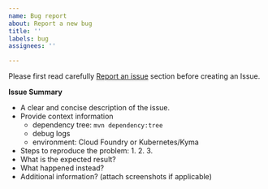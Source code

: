 ```yaml
---
name: Bug report
about: Report a new bug
title: ''
labels: bug
assignees: ''

---
```


Please first read carefully [Report an issue](https://github.com/SAP/btp-environment-variable-access/blob/main/CONTRIBUTING.md#issues-and-planning) section before creating an Issue.

**Issue Summary**
- A clear and concise description of the issue.
- Provide context information
  - dependency tree: ``mvn dependency:tree``
  - debug logs
  - environment: Cloud Foundry or Kubernetes/Kyma
- Steps to reproduce the problem: 1. 2. 3.
- What is the expected result?
- What happened instead?
- Additional information? (attach screenshots if applicable)



